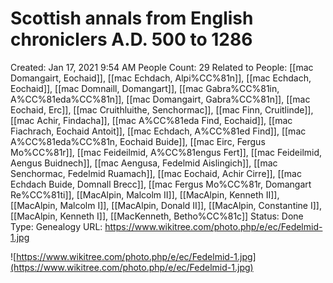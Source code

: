# Scottish annals from English chroniclers A.D. 500 to 1286

Created: Jan 17, 2021 9:54 AM
People Count: 29
Related to People: [[mac Domangairt, Eochaid]], [[mac Echdach, Alpi%CC%81n]], [[mac Echdach, Eochaid]], [[mac Domnaill, Domangart]], [[mac Gabra%CC%81in, A%CC%81eda%CC%81n]], [[mac Domangairt, Gabra%CC%81n]], [[mac Eochaid, Erc]], [[mac Cruithluithe, Senchormac]], [[mac Finn, Cruitlinde]], [[mac Achir, Findacha]], [[mac A%CC%81eda Find, Eochaid]], [[mac Fiachrach, Eochaid Antoit]], [[mac Echdach, A%CC%81ed Find]], [[mac A%CC%81eda%CC%81n, Eochaid Buide]], [[mac Eirc, Fergus Mo%CC%81r]], [[mac Feideilmid, A%CC%81engus Fert]], [[mac Feideilmid, Aengus Buidnech]], [[mac Aengusa, Fedelmid Aislingich]], [[mac Senchormac, Fedelmid Ruamach]], [[mac Eochaid, Achir Cirre]], [[mac Echdach Buide, Domnall Brecc]], [[mac Fergus Mo%CC%81r, Domangart Re%CC%81ti]], [[MacAlpin, Malcolm II]], [[MacAlpin, Kenneth II]], [[MacAlpin, Malcolm I]], [[MacAlpin, Donald II]], [[MacAlpin, Constantine I]], [[MacAlpin, Kenneth I]], [[MacKenneth, Betho%CC%81c]]
Status: Done
Type: Genealogy
URL: https://www.wikitree.com/photo.php/e/ec/Fedelmid-1.jpg

![https://www.wikitree.com/photo.php/e/ec/Fedelmid-1.jpg](https://www.wikitree.com/photo.php/e/ec/Fedelmid-1.jpg)